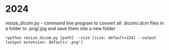 # 2024

resize_dicom.py - command line program to convert all .dicom/.dcm files in a folder to .png/.jpg and save them into a new folder
~~~
!python resize_dicom.py [path] --size [size: default=224] --output [output extension: default='.png']
~~~

